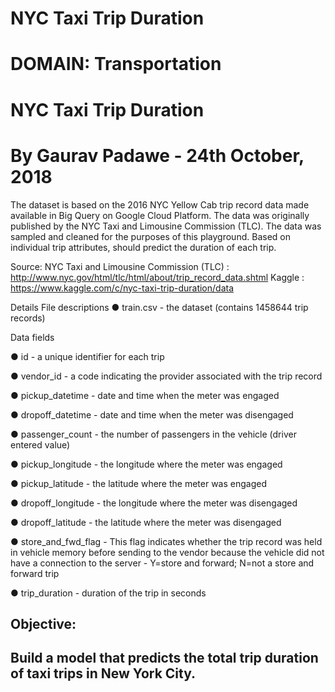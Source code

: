 # NYC Taxi Trip Duration

# DOMAIN: Transportation
# NYC Taxi Trip Duration
# By Gaurav Padawe - 24th October, 2018

The dataset is based on the 2016 NYC Yellow Cab trip record data made available in Big Query on Google Cloud Platform. The data was originally published by the NYC Taxi and Limousine Commission (TLC). The data was sampled and cleaned for the purposes of this playground. Based on individual trip attributes, should predict the duration of each trip.

Source:
NYC Taxi and Limousine Commission (TLC) : http://www.nyc.gov/html/tlc/html/about/trip_record_data.shtml
Kaggle : https://www.kaggle.com/c/nyc-taxi-trip-duration/data

Details
File descriptions ● train.csv - the dataset (contains 1458644 trip records)

Data fields

● id - a unique identifier for each trip

● vendor_id - a code indicating the provider associated with the trip record

● pickup_datetime - date and time when the meter was engaged

● dropoff_datetime - date and time when the meter was disengaged

● passenger_count - the number of passengers in the vehicle (driver entered value)

● pickup_longitude - the longitude where the meter was engaged

● pickup_latitude - the latitude where the meter was engaged

● dropoff_longitude - the longitude where the meter was disengaged

● dropoff_latitude - the latitude where the meter was disengaged

● store_and_fwd_flag - This flag indicates whether the trip record was held in vehicle memory before sending to the vendor because the vehicle did not have a connection to the server - Y=store and forward; N=not a store and forward trip

● trip_duration - duration of the trip in seconds

## Objective:
## Build a model that predicts the total trip duration of taxi trips in New York City.
